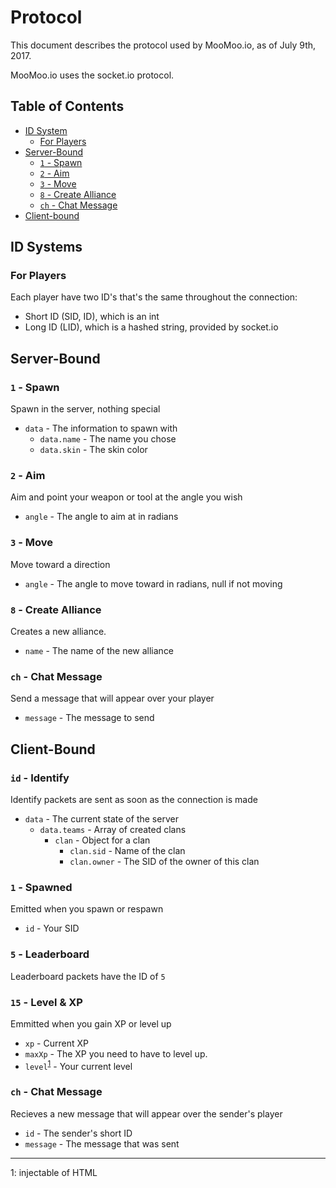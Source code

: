 # Protocol

This document describes the protocol used by MooMoo.io, as of July 9th, 2017.

MooMoo.io uses the socket.io protocol.

## Table of Contents

* [ID System](#id-systems)
  * [For Players](#for-players)
* [Server-Bound](#server-bound)
  * [`1` - Spawn](#1---spawn)
  * [`2` - Aim](#2---aim)
  * [`3` - Move](#3---move)
  * [`8` - Create Alliance](#8---create-alliance)
  * [`ch` - Chat Message](#ch---chat-message)
* [Client-bound](#client-bound)

## ID Systems

### For Players

Each player have two ID's that's the same throughout the connection:
* Short ID (SID, ID), which is an int
* Long ID (LID), which is a hashed string, provided by socket.io

## Server-Bound 

### `1` - Spawn
Spawn in the server, nothing special
* `data` - The information to spawn with
  * `data.name` - The name you chose
  * `data.skin` - The skin color

### `2` - Aim
Aim and point your weapon or tool at the angle you wish
* `angle` - The angle to aim at in radians

### `3` - Move
Move toward a direction
* `angle` - The angle to move toward in radians, null if not moving

### `8` - Create Alliance
Creates a new alliance.
* `name` - The name of the new alliance

### `ch` - Chat Message
Send a message that will appear over your player
* `message` - The message to send

## Client-Bound

### `id` - Identify
Identify packets are sent as soon as the connection is made
* `data` - The current state of the server
  * `data.teams` - Array of created clans
    * `clan` - Object for a clan
      * `clan.sid` - Name of the clan
      * `clan.owner` - The SID of the owner of this clan

### `1` - Spawned
Emitted when you spawn or respawn
* `id` - Your SID

### `5` - Leaderboard
Leaderboard packets have the ID of `5`

### `15` - Level & XP
Emmitted when you gain XP or level up
* `xp` - Current XP
* `maxXp` - The XP you need to have to level up.
* `level`<sup>[1](#foot-1)</sup> - Your current level

### `ch` - Chat Message
Recieves a new message that will appear over the sender's player
* `id` - The sender's short ID
* `message` - The message that was sent

- - - - - - - - - - - - - - - - - - - -

<a name="foot-1">1</a>: injectable of HTML
